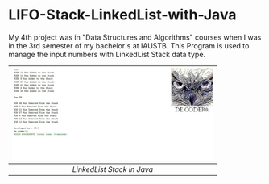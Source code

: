 # LIFO-Stack-LinkedList-with-Java

My 4th project was in "Data Structures and Algorithms" courses when I was in the 3rd semester of my bachelor's at IAUSTB. This Program is used to manage the input numbers with LinkedList Stack data type.

| <img src="out.jpg" alt="BookStore with Linked List" width="400"/> | 
|:--:| 
| *LinkedList Stack in Java* |


